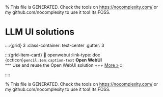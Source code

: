 
% This file is GENERATED. Check the tools on https://nocomplexity.com/ or my github.com/nocomplexity to use it too! Its FOSS. 

# LLM UI solutions 
::::{grid} 3
:class-container: text-center
:gutter: 3 

:::{grid-item-card}
:link: openwebui
:link-type: doc
{octicon}`pencil;1em;caption-text` **Open WebUI**        
^^^
Use and reuse the Open WebUI solution
+++
[More »](openwebui)
:::

::::


% This file is GENERATED. Check the tools on https://nocomplexity.com/ or my github.com/nocomplexity to use it too! Its FOSS. 

